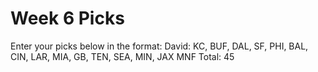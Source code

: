# Week 6 Picks

Enter your picks below in the format:
David: KC, BUF, DAL, SF, PHI, BAL, CIN, LAR, MIA, GB, TEN, SEA, MIN, JAX
MNF Total: 45
